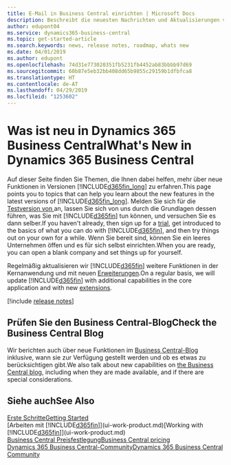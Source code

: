 ```yaml
---
title: E-Mail in Business Central einrichten | Microsoft Docs
description: Beschreibt die neuesten Nachrichten und Aktualisierungen von Business Central.
author: edupont04
ms.service: dynamics365-business-central
ms.topic: get-started-article
ms.search.keywords: news, release notes, roadmap, whats new
ms.date: 04/01/2019
ms.author: edupont
ms.openlocfilehash: 74d31e773020351fb5231fb4452ab83bbbb97d69
ms.sourcegitcommit: 60b87e5eb32bb408dd65b9855c29159b1dfbfca8
ms.translationtype: HT
ms.contentlocale: de-AT
ms.lasthandoff: 04/29/2019
ms.locfileid: "1253602"
---
```

# <a name="whats-new-in-dynamics-365-business-central"></a><span data-ttu-id="1edd4-103">Was ist neu in Dynamics 365 Business Central</span><span class="sxs-lookup"><span data-stu-id="1edd4-103">What's New in Dynamics 365 Business Central</span></span>

<span data-ttu-id="1edd4-104">Auf dieser Seite finden Sie Themen, die Ihnen dabei helfen, mehr über neue Funktionen in Versionen [!INCLUDE[d365fin_long](includes/d365fin_long_md.md)] zu erfahren.</span><span class="sxs-lookup"><span data-stu-id="1edd4-104">This page points you to topics that can help you learn about the new features in the latest versions of [!INCLUDE[d365fin_long](includes/d365fin_long_md.md)].</span></span> <span data-ttu-id="1edd4-105">Melden Sie sich für die [Testversion von ](https://trials.dynamics.com/) an, lassen Sie sich von uns durch die Grundlagen dessen führen, was Sie mit [!INCLUDE[d365fin](includes/d365fin_md.md)] tun können, und versuchen Sie es dann selber.</span><span class="sxs-lookup"><span data-stu-id="1edd4-105">If you haven't already, then sign up for a [trial](https://trials.dynamics.com/), get introduced to the basics of what you can do with [!INCLUDE[d365fin](includes/d365fin_md.md)], and then try things out on your own for a while.</span></span> <span data-ttu-id="1edd4-106">Wenn Sie bereit sind, können Sie ein leeres Unternehmen öffen und es für sich selbst einrichten.</span><span class="sxs-lookup"><span data-stu-id="1edd4-106">When you are ready, you can open a blank company and set things up for yourself.</span></span>  

<span data-ttu-id="1edd4-107">Regelmäßig aktualisieren wir [!INCLUDE[d365fin](includes/d365fin_md.md)] weitere Funktionen in der Kernanwendung und mit neuen [Erweiterungen](ui-extensions.md).</span><span class="sxs-lookup"><span data-stu-id="1edd4-107">On a regular basis, we will update [!INCLUDE[d365fin](includes/d365fin_md.md)] with additional capabilities in the core application and with new [extensions](ui-extensions.md).</span></span>  

[!include [release notes](includes/release-notes.md)]

## <a name="check-the-business-central-blog"></a><span data-ttu-id="1edd4-108">Prüfen Sie den Business Central-Blog</span><span class="sxs-lookup"><span data-stu-id="1edd4-108">Check the Business Central Blog</span></span>
<span data-ttu-id="1edd4-109">Wir berichten auch über neue Funktionen im [Business Central-Blog](https://community.dynamics.com/business/b/financials/) inklusive, wann sie zur Verfügung gestellt werden und ob es etwas zu berücksichtigen gibt.</span><span class="sxs-lookup"><span data-stu-id="1edd4-109">We also talk about new capabilities on [the Business Central blog](https://community.dynamics.com/business/b/financials/), including when they are made available, and if there are special considerations.</span></span>  

## <a name="see-also"></a><span data-ttu-id="1edd4-110">Siehe auch</span><span class="sxs-lookup"><span data-stu-id="1edd4-110">See Also</span></span>
[<span data-ttu-id="1edd4-111">Erste Schritte</span><span class="sxs-lookup"><span data-stu-id="1edd4-111">Getting Started</span></span>](product-get-started.md)  
<span data-ttu-id="1edd4-112">[Arbeiten mit [!INCLUDE[d365fin](includes/d365fin_md.md)]](ui-work-product.md)</span><span class="sxs-lookup"><span data-stu-id="1edd4-112">[Working with [!INCLUDE[d365fin](includes/d365fin_md.md)]](ui-work-product.md)</span></span>  
[<span data-ttu-id="1edd4-113">Business Central Preisfestlegung</span><span class="sxs-lookup"><span data-stu-id="1edd4-113">Business Central pricing</span></span>](https://dynamics.microsoft.com/en-us/business-central/overview/#pricing)  
[<span data-ttu-id="1edd4-114">Dynamics 365 Business Central-Community</span><span class="sxs-lookup"><span data-stu-id="1edd4-114">Dynamics 365 Business Central Community</span></span>](https://community.dynamics.com/business/)  
